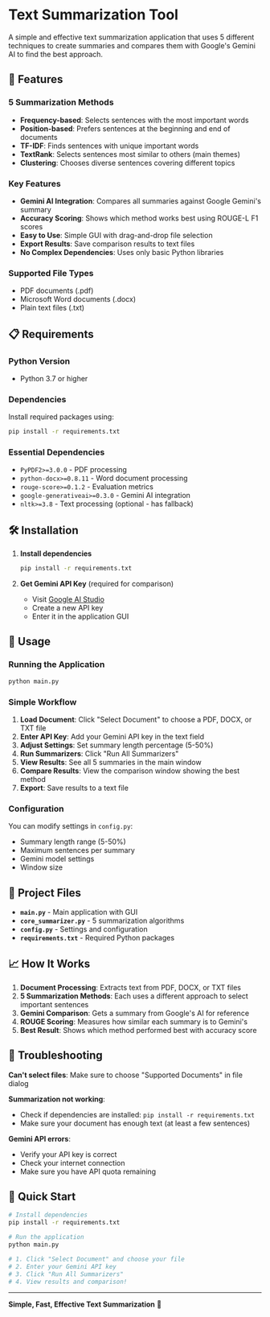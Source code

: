 # Text Summarization Tool

A simple and effective text summarization application that uses 5 different techniques to create summaries and compares them with Google's Gemini AI to find the best approach.

## 🚀 Features

### 5 Summarization Methods
- **Frequency-based**: Selects sentences with the most important words
- **Position-based**: Prefers sentences at the beginning and end of documents
- **TF-IDF**: Finds sentences with unique important words
- **TextRank**: Selects sentences most similar to others (main themes)
- **Clustering**: Chooses diverse sentences covering different topics

### Key Features
- **Gemini AI Integration**: Compares all summaries against Google Gemini's summary
- **Accuracy Scoring**: Shows which method works best using ROUGE-L F1 scores
- **Easy to Use**: Simple GUI with drag-and-drop file selection
- **Export Results**: Save comparison results to text files
- **No Complex Dependencies**: Uses only basic Python libraries

### Supported File Types
- PDF documents (.pdf)
- Microsoft Word documents (.docx)
- Plain text files (.txt)

## 📋 Requirements

### Python Version
- Python 3.7 or higher

### Dependencies
Install required packages using:
```bash
pip install -r requirements.txt
```

### Essential Dependencies
- `PyPDF2>=3.0.0` - PDF processing
- `python-docx>=0.8.11` - Word document processing
- `rouge-score>=0.1.2` - Evaluation metrics
- `google-generativeai>=0.3.0` - Gemini AI integration
- `nltk>=3.8` - Text processing (optional - has fallback)

## 🛠️ Installation

1. **Install dependencies**
   ```bash
   pip install -r requirements.txt
   ```

2. **Get Gemini API Key** (required for comparison)
   - Visit [Google AI Studio](https://makersuite.google.com/app/apikey)
   - Create a new API key
   - Enter it in the application GUI

## 🚀 Usage

### Running the Application
```bash
python main.py
```

### Simple Workflow
1. **Load Document**: Click "Select Document" to choose a PDF, DOCX, or TXT file
2. **Enter API Key**: Add your Gemini API key in the text field
3. **Adjust Settings**: Set summary length percentage (5-50%)
4. **Run Summarizers**: Click "Run All Summarizers"
5. **View Results**: See all 5 summaries in the main window
6. **Compare Results**: View the comparison window showing the best method
7. **Export**: Save results to a text file

### Configuration

You can modify settings in `config.py`:
- Summary length range (5-50%)
- Maximum sentences per summary
- Gemini model settings
- Window size

## 📁 Project Files

- **`main.py`** - Main application with GUI
- **`core_summarizer.py`** - 5 summarization algorithms
- **`config.py`** - Settings and configuration
- **`requirements.txt`** - Required Python packages

## 📈 How It Works

1. **Document Processing**: Extracts text from PDF, DOCX, or TXT files
2. **5 Summarization Methods**: Each uses a different approach to select important sentences
3. **Gemini Comparison**: Gets a summary from Google's AI for reference
4. **ROUGE Scoring**: Measures how similar each summary is to Gemini's
5. **Best Result**: Shows which method performed best with accuracy score

## 🐛 Troubleshooting

**Can't select files**: Make sure to choose "Supported Documents" in file dialog

**Summarization not working**: 
- Check if dependencies are installed: `pip install -r requirements.txt`
- Make sure your document has enough text (at least a few sentences)

**Gemini API errors**:
- Verify your API key is correct
- Check your internet connection
- Make sure you have API quota remaining

## 🚀 Quick Start

```bash
# Install dependencies
pip install -r requirements.txt

# Run the application
python main.py

# 1. Click "Select Document" and choose your file
# 2. Enter your Gemini API key
# 3. Click "Run All Summarizers"
# 4. View results and comparison!
```

---

**Simple, Fast, Effective Text Summarization** 🚀
